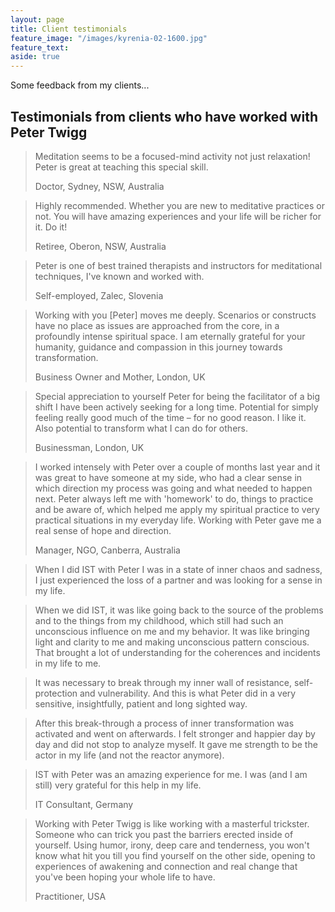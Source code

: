 ```yaml
---
layout: page
title: Client testimonials
feature_image: "/images/kyrenia-02-1600.jpg"
feature_text:
aside: true
---
```


Some feedback from my clients...

## Testimonials from clients who have worked with Peter Twigg


> Meditation seems to be a focused-mind activity not just relaxation! Peter is great at teaching this special skill.
> <footer> Doctor, Sydney, NSW, Australia</footer>

> Highly recommended. Whether you are new to meditative practices or not. You will have amazing experiences and your life will be richer for it. Do it!
> <footer>Retiree, Oberon, NSW, Australia</footer>

> Peter is one of best trained therapists and instructors for meditational techniques, I've known and worked with.
> <footer>Self-employed, Zalec, Slovenia</footer>

> Working with you [Peter] moves me deeply. Scenarios or constructs have no place as issues are approached from the core, in a profoundly intense spiritual space. I am eternally grateful for your humanity, guidance and compassion in this journey towards transformation.  
> <footer>Business Owner and Mother, London, UK</footer>

> Special appreciation to yourself Peter for being the facilitator of a big shift I have been actively seeking for a long time. Potential for simply feeling really good much of the time – for no good reason. I like it. Also potential to transform what I can do for others.  
> <footer>Businessman, London, UK</footer>

> I worked intensely with Peter over a couple of months last year and it was great to have someone at my side, who had a clear sense in which direction my process was going and what needed to happen next. Peter always left me with 'homework' to do, things to practice and be aware of, which helped me apply my spiritual practice to very practical situations in my everyday life. Working with Peter gave me a real sense of hope and direction.  
> <footer>Manager, NGO, Canberra, Australia</footer>

> When I did IST with Peter I was in a state of inner chaos and sadness, I just experienced the loss of a partner and was looking for a sense in my life.  

> When we did IST, it was like going back to the source of the problems and to the things from my childhood, which still had such an unconscious influence on me and my behavior. It was like bringing light and clarity to me and making unconscious pattern conscious. That brought a lot of understanding for the coherences and incidents in my life to me.  

> It was necessary to break through my inner wall of resistance, self-protection and vulnerability. And this is what Peter did in a very sensitive, insightfully, patient and long sighted way.  

> After this break-through a process of inner transformation was activated and went on afterwards. I felt stronger and happier day by day and did not stop to analyze myself. It gave me strength to be the actor in my life (and not the reactor anymore).  

> IST with Peter was an amazing experience for me. I was (and I am still) very grateful for this help in my life. 
> <footer>IT Consultant, Germany</footer>

> Working with Peter Twigg is like working with a masterful trickster. Someone who can trick you past the barriers erected inside of yourself. Using humor, irony, deep care and tenderness, you won't know what hit you till you find yourself on the other side, opening to experiences of awakening and connection and real change that you've been hoping your whole life to have.  
> <footer>Practitioner, USA</footer>  